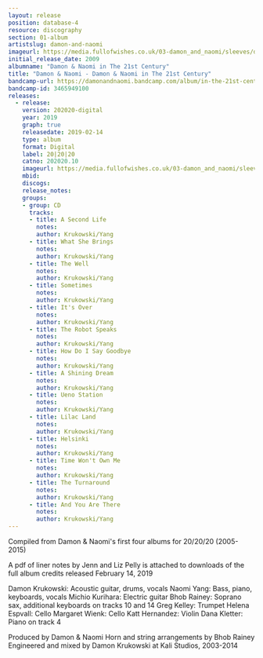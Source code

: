 ```yaml
---
layout: release
position: database-4
resource: discography
section: 01-album
artistslug: damon-and-naomi
imageurl: https://media.fullofwishes.co.uk/03-damon_and_naomi/sleeves/damon-and-naomi-in-the-21st-century.jpg
initial_release_date: 2009
albumname: "Damon & Naomi in The 21st Century"
title: "Damon & Naomi - Damon & Naomi in The 21st Century"
bandcamp-url: https://damonandnaomi.bandcamp.com/album/in-the-21st-century
bandcamp-id: 3465949100
releases:
  - release:
    version: 202020-digital
    year: 2019
    graph: true
    releasedate: 2019-02-14
    type: album
    format: Digital
    label: 20|20|20
    catno: 202020.10
    imageurl: https://media.fullofwishes.co.uk/03-damon_and_naomi/sleeves/damon-and-naomi-in-the-21st-century.jpg
    mbid:
    discogs: 
    release_notes:
    groups:
    - group: CD
      tracks:
      - title: A Second Life
        notes:
        author: Krukowski/Yang
      - title: What She Brings
        notes:
        author: Krukowski/Yang
      - title: The Well
        notes:
        author: Krukowski/Yang
      - title: Sometimes
        notes:
        author: Krukowski/Yang
      - title: It's Over
        notes:
        author: Krukowski/Yang
      - title: The Robot Speaks
        notes:
        author: Krukowski/Yang
      - title: How Do I Say Goodbye
        notes:
        author: Krukowski/Yang
      - title: A Shining Dream
        notes:
        author: Krukowski/Yang
      - title: Ueno Station
        notes:
        author: Krukowski/Yang
      - title: Lilac Land
        notes:
        author: Krukowski/Yang
      - title: Helsinki
        notes:
        author: Krukowski/Yang
      - title: Time Won't Own Me
        notes:
        author: Krukowski/Yang
      - title: The Turnaround
        notes:
        author: Krukowski/Yang
      - title: And You Are There 
        notes:
        author: Krukowski/Yang
---
```

Compiled from Damon & Naomi's first four albums for 20/20/20 (2005-2015)

A pdf of liner notes by Jenn and Liz Pelly is attached to downloads of the full album
credits
released February 14, 2019

Damon Krukowski: Acoustic guitar, drums, vocals
Naomi Yang: Bass, piano, keyboards, vocals
Michio Kurihara: Electric guitar
Bhob Rainey: Soprano sax, additional keyboards on tracks 10 and 14
Greg Kelley: Trumpet
Helena Espvall: Cello
Margaret Wienk: Cello
Katt Hernandez: Violin
Dana Kletter: Piano on track 4

Produced by Damon & Naomi
Horn and string arrangements by Bhob Rainey
Engineered and mixed by Damon Krukowski at Kali Studios, 2003-2014 
